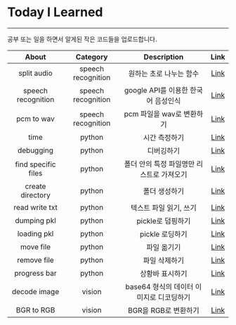 # Today I Learned
---
공부 또는 일을 하면서 알게된 작은 코드들을 업로드합니다.<br>

| About       | Category           | Description | Link |
|:-------------:|:--------------------:|:-------------:|:------:|
| split audio | speech recognition |원하는 초로 나누는 함수|  [Link](https://github.com/rimiiii/TIL/blob/main/Speech-Recognition/split_audio.py)    |
| speech recognition | speech recognition |google API를 이용한 한국어 음성인식 | [Link](https://github.com/rimiiii/TIL/blob/main/Speech-Recognition/speech_recognition.py) |
| pcm to wav  | speech recognition | pcm 파일을 wav로 변환하기| [Link](https://github.com/rimiiii/TIL/blob/main/Speech-Recognition/pcm2wav.py) |
| time | python | 시간 측정하기 | [Link](https://github.com/rimiiii/TIL/blob/main/Python/time.py) |
| debugging | python | 디버깅하기 | [Link](https://github.com/rimiiii/TIL/blob/main/Python/debugging.py) |
| find specific files | python | 폴더 안의 특정 파일명만 리스트로 가져오기 | [Link](https://github.com/rimiiii/TIL/blob/main/Python/find_specific_files.py) |
| create directory | python | 폴더 생성하기 | [Link](https://github.com/rimiiii/TIL/blob/main/Python/create_directory.py) |
| read write txt | python | 텍스트 파일 읽기, 쓰기 | [Link](https://github.com/rimiiii/TIL/blob/main/Python/read_write_txt.py) |
| dumping pkl | python | pickle로 덤핑하기 | [Link](https://github.com/rimiiii/TIL/blob/main/Python/dumping_pkl.py) |
| loading pkl | python | pickle 로딩하기 | [Link](https://github.com/rimiiii/TIL/blob/main/Python/loading_pkl.py) |
| move file | python | 파일 옮기기 | [Link](https://github.com/rimiiii/TIL/blob/main/Python/mv_file.py) |
| remove file | python | 파일 삭제하기 | [Link](https://github.com/rimiiii/TIL/blob/main/Python/remove_file.py) |
| progress bar | python | 상황바 표시하기 | [Link](https://github.com/rimiiii/TIL/blob/main/Python/tqdm.py) |
| decode image | vision | base64 형식의 데이터 이미지로 디코딩하기 | [Link](https://github.com/rimiiii/TIL/blob/main/Python/image_decoding.py) |
| BGR to RGB | vision | BGR을 RGB로 변환하기 | [Link](https://github.com/rimiiii/TIL/blob/main/Python/BGR2RGB.py) |
